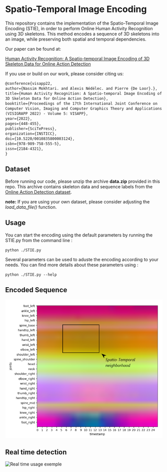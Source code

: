 ﻿
# Spatio-Temporal Image Encoding


This repository contains the implementation of the Spatio-Temporal Image Encoding (STIE), in order to perform Online Human Activity Recognition using 3D skeletons. This method encodes a sequence of 3D skeletons into an image, while preserving both spatial and temporal dependencies. 

Our paper can be found at:

[Human Activity Recognition: A Spatio-temporal Image Encoding of 3D Skeleton Data for Online Action Detection](https://www.researchgate.net/publication/358597221_Human_Activity_Recognition_A_Spatio-temporal_Image_Encoding_of_3D_Skeleton_Data_for_Online_Action_Detection)

If you use or build on our work, please consider citing us:

```
@conference{visapp22,  
author={Nassim Mokhtari. and Alexis Nédélec. and Pierre {De Loor}.},  
title={Human Activity Recognition: A Spatio-temporal Image Encoding of 3D Skeleton Data for Online Action Detection},  
booktitle={Proceedings of the 17th International Joint Conference on Computer Vision, Imaging and Computer Graphics Theory and Applications (VISIGRAPP 2022) - Volume 5: VISAPP},  
year={2022},  
pages={448-455},  
publisher={SciTePress},  
organization={INSTICC},  
doi={10.5220/0010835800003124},  
isbn={978-989-758-555-5},  
issn={2184-4321},  
}
```


## Dataset
Before running our code, please unzip the archive **data.zip** provided in this repo. This archive contains skeleton data and sequence labels from the [Online Action Detection dataset](https://www.icst.pku.edu.cn/struct/Projects/OAD.html).

**note:** If you are using your own dataset, please consider adjusting the *load_data_file()* function.

## Usage
You can start the encoding using the default parameters by running the STIE.py from the command line :

	python ./STIE.py

Several parameters can be used to aduste the encoding according to your needs. You can find more details about these parameters using :

	python ./STIE.py --help

## Encoded Sequence
![Encoded Sequence exemple](https://github.com/nassimmokhtari/STIE/blob/main/images/proposition_1.png)


## Real time detection

![Real time usage exemple](https://github.com/nassimmokhtari/STIE/blob/main/images/drinking.png)


